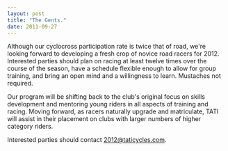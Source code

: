 ```yaml
---
layout: post
title: "The Gents."
date: 2011-09-27
---
```


Although our cyclocross participation rate is twice that of road, we're looking forward to developing a fresh crop of novice road racers for 2012. Interested parties should plan on racing at least twelve times over the course of the season, have a schedule flexible enough to allow for group training, and bring an open mind and a willingness to learn. Mustaches not required.

Our program will be shifting back to the club's original focus on skills development and mentoring young riders in all aspects of training and racing. Moving forward, as racers naturally upgrade and matriculate, TATI will assist in their placement on clubs with larger numbers of higher category riders.

Interested parties should contact [2012@taticycles.com](mailto:team@taticycles.com).
